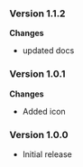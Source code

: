 ### Version 1.1.2
__Changes__
- updated docs

### Version 1.0.1
__Changes__
- Added icon

### Version 1.0.0
- Initial release

